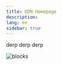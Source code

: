 ```yaml
---
title: EDN Homepage
description:
lang: en
sidebar: true
---
```


derp derp derp

![blocks](../assets/developers-eth-blocks.png)
